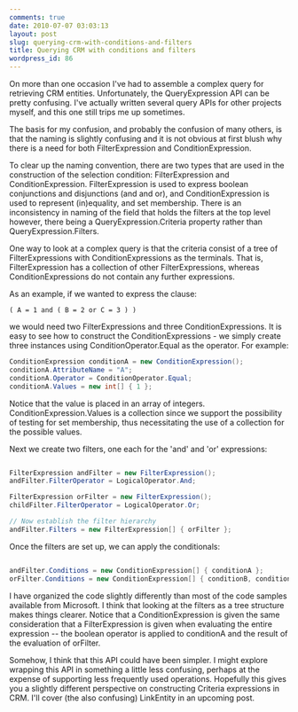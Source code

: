 ```yaml
---
comments: true
date: 2010-07-07 03:03:13
layout: post
slug: querying-crm-with-conditions-and-filters
title: Querying CRM with conditions and filters
wordpress_id: 86
---
```


On more than one occasion I've had to assemble a complex query for retrieving CRM entities. Unfortunately, the QueryExpression API can be pretty confusing. I've actually written several query APIs for other projects myself, and this one still trips me up sometimes. 

The basis for my confusion, and probably the confusion of many others, is that the naming is slightly confusing and it is not obvious at first blush why there is a need for both FilterExpression and ConditionExpression.

To clear up the naming convention, there are two types that are used in the construction of the selection condition: FilterExpression and ConditionExpression. FilterExpression is used to express boolean conjunctions and disjunctions (and and or), and ConditionExpression is used to represent (in)equality, and set membership. There is an inconsistency in naming of the field that holds the filters at the top level however, there being a QueryExpression.Criteria property rather than QueryExpression.Filters.

One way to look at a complex query is that the criteria consist of a tree of FilterExpressions with ConditionExpressions as the terminals. That is, FilterExpression has a collection of other FilterExpressions, whereas ConditionExpressions do not contain any further expressions.

As an example, if we wanted to express the clause:

```
( A = 1 and ( B = 2 or C = 3 ) ) 
```

we would need two FilterExpressions and three ConditionExpressions. It is easy to see how to construct the ConditionExpressions - we simply create three instances using ConditionOperator.Equal as the operator. For example:

``` csharp
ConditionExpression conditionA = new ConditionExpression();
conditionA.AttributeName = "A";
conditionA.Operator = ConditionOperator.Equal;
conditionA.Values = new int[] { 1 }; 
```


Notice that the value is placed in an array of integers. ConditionExpression.Values is a collection since we support the possibility of testing for set membership, thus necessitating the use of a collection for the possible values.

Next we create two filters, one each for the 'and' and 'or' expressions:
``` csharp

FilterExpression andFilter = new FilterExpression();
andFilter.FilterOperator = LogicalOperator.And;

FilterExpression orFilter = new FilterExpression();
childFilter.FilterOperator = LogicalOperator.Or;

// Now establish the filter hierarchy
andFilter.Filters = new FilterExpression[] { orFilter };

```


Once the filters are set up, we can apply the conditionals:
``` csharp

andFilter.Conditions = new ConditionExpression[] { conditionA };
orFilter.Conditions = new ConditionExpression[] { conditionB, conditionC };

```


I have organized the code slightly differently than most of the code samples available from Microsoft. I think that looking at the filters as a tree structure makes things clearer. Notice that a ConditionExpression is given the same consideration that a FilterExpression is given when evaluating the entire expression -- the boolean operator is applied to conditionA and the result of  the evaluation of orFilter.

Somehow, I think that this API could have been simpler. I might explore wrapping this API in something a little less confusing, perhaps at the expense of supporting less frequently used operations. Hopefully this gives you a slightly different perspective on constructing Criteria expressions in CRM. I'll cover (the also confusing) LinkEntity in an upcoming post.

